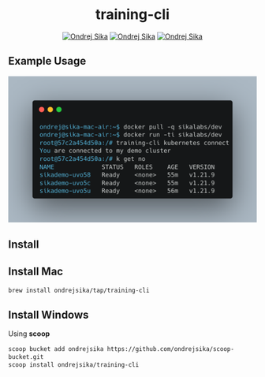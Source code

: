 <p align="center">
  <h1 align="center">training-cli</h1>
  <p align="center">
    <a href="https://sika.io"><img alt="Ondrej Sika" src="https://img.shields.io/badge/OPENSOURCE BY-ONDREJ SIKA-131480?style=for-the-badge"></a>
    <a href="https://sika.io"><img alt="Ondrej Sika" src="https://img.shields.io/badge/-sika.io-gray?style=for-the-badge"></a>
    <a href="mailto:ondrej@sika.io"><img alt="Ondrej Sika" src="https://img.shields.io/badge/-ondrej@sika.io-gray?style=for-the-badge"></a>
  </p>
</p>

## Example Usage

![](./misc/images/training-cli_kubernetes_connect.png)

## Install

## Install Mac

```
brew install ondrejsika/tap/training-cli
```

## Install Windows

Using **scoop**

```
scoop bucket add ondrejsika https://github.com/ondrejsika/scoop-bucket.git
scoop install ondrejsika/training-cli
```

